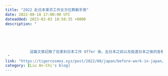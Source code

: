 ```yaml
---
title: "2022 赴日本東京工作全方位教戰手冊"
date: 2022-08-18 17:00:00 UTC
dateadded: 2023-02-03 18:58:35 +0000
description: "
    
      
      
        
        
           這篇文章記錄了從拿到日本工作 Offer 後，去日本之前以及抵達日本之後的各種手續流程。包含申請在留許可、受付濟證、入境簽證，在留卡登記住址、住民票、個人編號、駕照、銀行帳戶等等。分享主要是以我在東京的經驗為主，日本各地可能多少會有點差別。 
 "
link: "https://tigercosmos.xyz/post/2022/08/japan/before-work-in-japan/"
category: [Liu An-Chi's blog]
---
```

